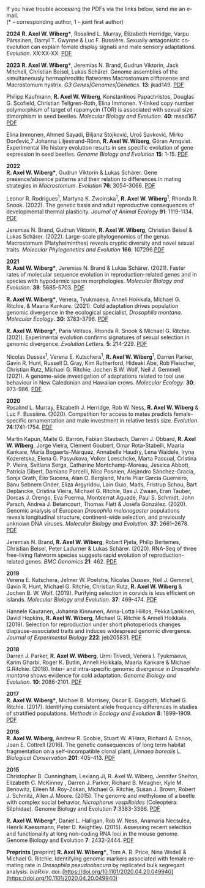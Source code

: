 
If you have trouble accessing the PDFs via the links below, send me an e-mail.  
(\* - corresponding author, 1 - joint first author)

**2024**
**R. Axel W. Wiberg\***, Rosalind L. Murray, Elizabeth Herridge, Varpu Pärssinen, Darryl T. Gwynne & Luc F. Bussière. Sexually antagonistic co-evolution can explain female display signals and male sensory adaptations. *Evolution*. XX:XX-XX. [PDF](https://academic.oup.com/evolut/advance-article-pdf/doi/10.1093/evolut/qpae133/59459334/qpae133.pdf)


**2023**
**R. Axel W. Wiberg\***, Jeremias N. Brand, Gudrun Viktorin, Jack Mitchell, Christian Beisel, Lukas Schärer. Genome assemblies of the simultaneously hermaphroditic flatworms Macrostomum cliftonense and Macrostomum hystrix. *G3 Genes|Genomes|Genetics*. **13**: jkad149. [PDF](https://academic.oup.com/g3journal/article-pdf/13/9/jkad149/56720105/jkad149.pdf)

Philipp Kaufmann, **R. Axel W. Wiberg**, Konstantinos Papachristos, Douglas G. Scofield, Christian Tellgren-Roth, Elina Immonen. Y-linked copy number polymorphism of target of rapamycin (TOR) is associated with sexual size dimorphism in seed beetles. *Molecular Biology and Evolution*. **40**: msad167. [PDF](https://academic.oup.com/mbe/article-pdf/40/8/msad167/51089654/msad167.pdf)

Elina Immonen, Ahmed Sayadi, Biljana Stojković, Uroš Savković, Mirko Đorđević,7 Johanna Liljestrand-Rönn, **R. Axel W. Wiberg**, Göran Arnqvist. Experimental life history evolution results in sex specific evolution of gene expression in seed beetles. *Genome Biology and Evolution* **15**: 1-15. [PDF](https://academic.oup.com/gbe/article-pdf/15/1/evac177/48597495/evac177.pdf)


**2022**  
**R. Axel W. Wiberg\***, Gudrun Viktorin & Lukas Schärer. Gene presence/absence patterns and their relation to differences in mating strategies in *Macrostomum*. *Evolution* **76**: 3054-3066. [PDF](https://doi.org/10.1111/evo.14635)

Leonor R. Rodrigues<sup>1</sup>, Martyna K. Zwoinska<sup>1</sup>, **R. Axel W. Wiberg**<sup>1</sup>, Rhonda R. Snook. (2022). The genetic basis and adult reproductive consequences of developmental thermal plasticity. *Journal of Animal Ecology* **91**: 1119-1134. [PDF](https://besjournals.onlinelibrary.wiley.com/doi/epdf/10.1111/1365-2656.13664)

Jeremias N. Brand, Gudrun Viktorin, **R. Axel W. Wiberg**, Christian Beisel & Lukas Schärer. (2022). Large-scale phylogenomics of the genus Macrostomum (Platyhelminthes) reveals cryptic diversity and novel sexual traits. *Molecular Phylogenetics and Evolution* **166**: 107296.[PDF](https://doi.org/10.1016/j.ympev.2021.107296)


**2021**  
**R. Axel W. Wiberg\***, Jeremias N. Brand & Lukas Schärer. (2021). Faster rates of molecular sequence evolution in reproduction-related genes and in species with hypodermic sperm morphologies. *Molecular Biology and Evolution*. **38**: 5685-5703. [PDF](https://doi.org/10.1093/molbev/msab276)

**R. Axel W. Wiberg\***, Venera, Tyukmaeva, Anneli Hoikkala, Michael G. Ritchie, & Maaria Kankare. (2021). Cold adaptation drives population genomic divergence in the ecological specialist, *Drosophila montana*. *Molecular Ecology*. **30**: 3783-3796. [PDF](https://doi.org/10.1111/mec.16003)

**R. Axel W. Wiberg\***, Paris Veltsos, Rhonda R. Snook & Michael G. Ritchie. (2021). Experimental evolution confirms signatures of sexual selection in genomic divergence. *Evolution Letters.* **5**: 214-229. [PDF](https://doi.org/10.1002/evl3.220)

Nicolas Dussex<sup>1</sup>, Verena E. Kutschera<sup>1</sup>, **R. Axel W. Wiberg**<sup>1</sup>, Darren Parker, Gavin R. Hunt, Russell D. Gray, Kim Rutherford, Hideaki Abe, Rob Fleischer, Christian Rutz, Michael G. Ritchie, Jochen B.W. Wolf, Neil J. Gemmell. (2021). A genome-wide investigation of adaptations related to tool use behaviour in New Caledonian and Hawaiian crows. *Molecular Ecology*. **30**: 973-986. [PDF](https://doi.org/10.1111/mec.15775)


**2020**  
Rosalind L. Murray, Elizabeth J. Herridge, Rob W. Ness, **R. Axel W. Wiberg** & Luc F. Bussière. (2020). Competition for access to mates predicts female-specific ornamentation and male investment in relative testis size. *Evolution*. **74**:1741-1754. [PDF](https://doi.org/10.1111/evo.13986)

Martin Kapun, Maite G. Barrón, Fabian Staubach, Darren J. Obbard, **R. Axel W. Wiberg**, Jorge Vieira, Clément Goubert, Omar Rota-Stabelli, Maaria Kankare, María Bogaerts-Márquez, Annabelle Haudry, Lena Waidele, Iryna Kozeretska, Elena G. Pasyukova, Volker Loeschcke, Marta Pascual, Cristina P. Vieira, Svitlana Serga, Catherine Montchamp-Moreau, Jessica Abbott, Patricia Gibert, Damiano Porcelli, Nico Posnien, Alejandro Sánchez-Gracia, Sonja Grath, Élio Sucena, Alan O. Bergland, Maria Pilar Garcia Guerreiro, Banu Sebnem Onder, Eliza Argyridou, Lain Guio, Mads, Fristrup Schou, Bart Deplancke, Cristina Vieira, Michael G. Ritchie, Bas J. Zwaan, Eran Tauber, Dorcas J. Orengo, Eva Puerma, Montserrat Aguadé, Paul S. Schmidt, John Parsch, Andrea J. Betancourt, Thomas Flatt & Josefa González. (2020). Genomic analysis of European *Drosophila melanogaster* populations reveals longitudinal structure, continent-wide selection, and previously unknown DNA viruses. *Molecular Biology and Evolution*. **37**: 2661–2678. [PDF](https://doi.org/10.1093/molbev/msaa120)

Jeremias N. Brand, **R. Axel W. Wiberg**, Robert Pjeta, Philip Bertemes, Christian Beisel, Peter Ladurner & Lukas Schärer. (2020). RNA-Seq of three free-living flatworm species suggests rapid evolution of reproduction-related genes. *BMC Genomics* **21**: 462. [PDF](https://doi.org/10.1186/s12864-020-06862-x)


**2019**  
Verena E. Kutschera, Jelmer W. Poelstra, Nicolas Dussex, Neil J. Gemmell, Gavin R. Hunt, Michael G. Ritchie, Christian Rutz, **R. Axel W. Wiberg** & Jochen B. W. Wolf. (2019). Purifying selection in corvids is less efficient on islands. *Molecular Biology and Evolution*. **37**: 469-474. [PDF](https://doi.org/10.1093/molbev/msz233)

Hannele Kauranen, Johanna Kinnunen, Anna-Lotta Hiillos, Pekka Lankinen, David Hopkins, **R. Axel W. Wiberg**, Michael G. Ritchie & Anneli Hoikkala. (2019). Selection for reproduction under short photoperiods changes diapause-associated traits and induces widespread genomic divergence. *Journal of Experimental Biology* **222**: jeb205831. [PDF](10.1242/jeb.205831 )


**2018**  
Darren J. Parker, **R. Axel W. Wiberg**, Urmi Trivedi, Venera I. Tyukmaeva, Karim Gharbi, Roger K. Butlin, Anneli Hoikkala, Maaria Kankare & Michael G.Ritchie. (2018). Inter- and intra-specific genomic divergence in *Drosophila montana* shows evidence for cold adaptation. *Genome Biology and Evolution*. **10**: 2086-2101. [PDF](https://doi.org/10.1093/gbe/evy147)


**2017**  
**R. Axel W. Wiberg\***, Michael B. Morrisey, Oscar E. Gaggiotti, Michael G. Ritchie. (2017). Identifying consistent allele frequency differences in studies of stratified populations. *Methods in Ecology and Evolution* **8**: 1899-1909. [PDF]()


**2016**  
**R. Axel W. Wiberg**, Andrew R. Scobie, Stuart W. A’Hara, Richard A. Ennos, Joan E. Cottrell (2016). The genetic consequences of long term habitat fragmentation on a self-incompatible clonal plant, *Linnaea borealis* L. *Biological Conservation* **201**: 405-413. [PDF](https://doi.org/10.1111/2041-210X.12810)


**2015**  
Christopher B. Cunningham, Lexiang Ji, R. Axel W. Wiberg, Jennifer Shelton, Elizabeth C. McKinney , Darren J. Parker, Richard B. Meagher, Kyle M. Benowitz, Eileen M. Roy-Zokan, Michael G. Ritchie, Susan J. Brown, Robert J. Schmitz, Allen J. Moore. (2015). The genome and methylome of a beetle with complex social behavior, *Nicrophorus vespilloides* (Coleoptera: Silphidae). Genome Biology and Evolution **7**:3383-3396. [PDF](https://doi.org/10.1093/gbe/evv194)

**R. Axel W. Wiberg\***, Daniel L. Halligan, Rob W. Ness, Anamaria Necsulea, Henrik Kaessmann, Peter D. Keightley. (2015). Assessing recent selection and functionality at long non-coding RNA loci in the mouse genome. Genome Biology and Evolution **7**: 2432-2444. [PDF](https://doi.org/10.1093/gbe/evv155)


**Preprints**
\[preprint\] **R. Axel W. Wiberg\***, Tom A. R. Price, Nina Wedell & Michael G. Ritchie. Identifying genomic markers associated with female re-mating rate in *Drosophila pseudoobscura* by replicated bulk segregant analysis. *bioRxiv*. doi: [https://doi.org/10.1101/2020.04.20.049940](https://doi.org/10.1101/2020.04.20.049940)


